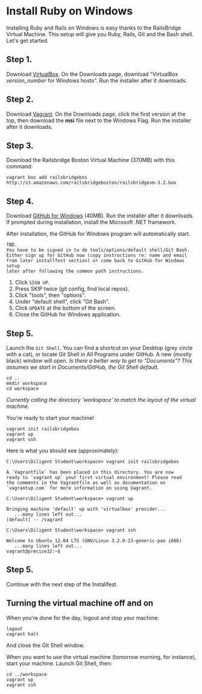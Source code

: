 # Install Ruby on Windows

Installing Ruby and Rails on Windows is easy thanks to the RailsBridge Virtual Machine. 
This setup will give you Ruby, Rails, Git and the Bash shell. Let's get started.

## Step 1.

Download [VirtualBox](https://www.virtualbox.org/). On the Downloads page, download 
"VirtualBox *version_number* for Windows hosts". Run the installer after it downloads.

## Step 2.

Download [Vagrant](http://www.vagrantup.com/). On the Downloads page, 
click the first version at the top, then download the **msi** file next to the Windows Flag.
Run the installer after it downloads.

## Step 3.

Download the Railsbridge Boston Virtual Machine (370MB) with this command:

    vagrant box add railsbridgebos http://s3.amazonaws.com/railsbridgeboston/railsbridgevm-3.2.box

## Step 4.

Download [GitHub for Windows](http://windows.github.com/) (40MB). Run the installer after it downloads.
If prompted during installation, install the Microsoft .NET framework.

After installation, the GitHub for Windows program will automatically start.

```
TBD. 
You have to be signed in to do tools/options/default shell/Git Bash.
Either sign up for GitHub now (copy instructions re: name and email 
from later installfest section) or come back to GitHub for Windows setup
later after following the common path instructions.
```

1. Click `SIGN UP`.
1. Press SKIP twice (git config, find local repos).
1. Click "tools", then "options".
1. Under "default shell", click "Git Bash".
1. Click `UPDATE` at the bottom of the screen.
1. Close the GitHub for Windows application.

## Step 5.

Launch the `Git Shell`. You can find a shortcut on your Desktop (grey circle with a cat), 
or locate Git Shell in All Programs under GitHub. A new (mostly black) window will open.
*Is there a better way to get to "Documents"? 
This assumes we start in Documents/GitHub, the Git Shell default.*

```
cd ..
mkdir workspace
cd workspace
```

*Currently calling the directory 'workspace' to match the layout of the virtual machine.*

You're ready to start your machine!

```
vagrant init railsbridgebos
vagrant up
vagrant ssh
```

Here is what you should see (approximately):

```
C:\Users\Diligent Student\workspace> vagrant init railsbridgebos

A `Vagrantfile` has been placed in this directory. You are now
ready to `vagrant up` your first virtual environment! Please read
the comments in the Vagrantfile as well as documentation on
`vagrantup.com` for more information on using Vagrant.
```

```
C:\Users\Diligent Student\workspace> vagrant up

Bringing machine 'default' up with 'virtualbox' provider...
   ...many lines left out...
[default] -- /vagrant
```

```
C:\Users\Diligent Student\workspace> vagrant ssh

Welcome to Ubuntu 12.04 LTS (GNU/Linux 3.2.0-23-generic-pae i686)
   ...many lines left out...
vagrant@precise32:~$ 
```

## Step 5.

Continue with the next step of the Installfest.

## Turning the virtual machine off and on

When you're done for the day, logout and stop your machine:

```
logout
vagrant halt
```

And close the Git Shell window.

When you want to use the virtual machine (tomorrow morning, for instance),
start your machine. Launch Git Shell, then:

```
cd ../workspace
vagrant up
vagrant ssh
```

